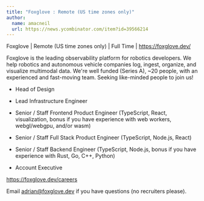 ```yaml
---
title: "Foxglove : Remote (US time zones only)"
author:
  name: amacneil
  url: https://news.ycombinator.com/item?id=39566214
---
```

Foxglove | Remote (US time zones only) | Full Time | <a href="https:&#x2F;&#x2F;foxglove.dev&#x2F;" rel="nofollow">https:&#x2F;&#x2F;foxglove.dev&#x2F;</a>

Foxglove is the leading observability platform for robotics developers. We help robotics and autonomous vehicle companies log, ingest, organize, and visualize multimodal data. We&#x27;re well funded (Series A), ~20 people, with an experienced and fast-moving team. Seeking like-minded people to join us!

- Head of Design

- Lead Infrastructure Engineer

- Senior &#x2F; Staff Frontend Product Engineer (TypeScript, React, visualization, bonus if you have experience with web workers, webgl&#x2F;webgpu, and&#x2F;or wasm)

- Senior &#x2F; Staff Full Stack Product Engineer (TypeScript, Node.js, React)

- Senior &#x2F; Staff Backend Engineer (TypeScript, Node.js, bonus if you have experience with Rust, Go, C++, Python)

- Account Executive

<a href="https:&#x2F;&#x2F;foxglove.dev&#x2F;careers" rel="nofollow">https:&#x2F;&#x2F;foxglove.dev&#x2F;careers</a>

Email adrian@foxglove.dev if you have questions (no recruiters please).
